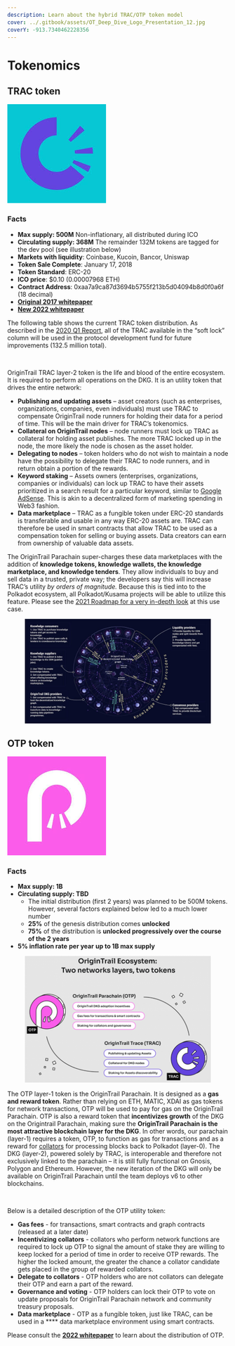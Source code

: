 ```yaml
---
description: Learn about the hybrid TRAC/OTP token model
cover: ../.gitbook/assets/OT_Deep_Dive_Logo_Presentation_12.jpg
coverY: -913.7340462228356
---
```


# Tokenomics

## **TRAC token**

****![](<../.gitbook/assets/image (5).png>)****

### Facts

* **Max supply: 500M** Non-inflationary, all distributed during ICO
* **Circulating supply: 368M** The remainder 132M tokens are tagged for the dev pool (see illustration below)
* **Markets with liquidity**: Coinbase, Kucoin, Bancor, Uniswap
* **Token Sale Complete**: January 17, 2018
* **Token Standard**: ERC-20&#x20;
* **ICO price**: $0.10 (0.00007968 ETH)
* **Contract Address**: 0xaa7a9ca87d3694b5755f213b5d04094b8d0f0a6f (18 decimal)
* ****[**Original 2017 whitepaper**](https://origintrail.io/storage/documents/OriginTrail-White-Paper.pdf)****
* ****[**New 2022 whitepaper**](https://parachain.origintrail.io/whitepaper)****

The following table shows the current TRAC token distribution. As described in the [2020 Q1 Report](https://medium.com/origintrail/origintrail-quarterly-report-q1-2020-f19b9fa95596), all of the TRAC available in the “soft lock” column will be used in the protocol development fund for future improvements (132.5 million total).

<figure><img src="https://origintrailexplained.info/wp-content/uploads/2020/08/Screen-Shot-2020-08-17-at-9.18.34-PM-copy-1024x573.jpg" alt=""><figcaption></figcaption></figure>

OriginTrail TRAC layer-2 token is the life and blood of the entire ecosystem. It is required to perform all operations on the DKG. It is an utility token that drives the entire network:

* **Publishing and updating assets** – asset creators (such as enterprises, organizations, companies, even individuals) must use TRAC to compensate OriginTrail node runners for holding their data for a period of time. This will be the main driver for TRAC’s tokenomics.
* **Collateral on OriginTrail nodes** – node runners must lock up TRAC as collateral for holding asset publishes. The more TRAC locked up in the node, the more likely the node is chosen as the asset holder.
* **Delegating to nodes** – token holders who do not wish to maintain a node have the possibility to delegate their TRAC to node runners, and in return obtain a portion of the rewards.
* **Keyword staking** – Assets owners (enterprises, organizations, companies or individuals) can lock up TRAC to have their assets prioritized in a search result for a particular keyword, similar to [Google AdSense](https://www.google.com/adsense/start/). This is akin to a decentralized form of marketing spending in Web3 fashion.
* **Data marketplace** – TRAC as a fungible token under ERC-20 standards is transferable and usable in any way ERC-20 assets are. TRAC can therefore be used in smart contracts that allow TRAC to be used as a compensation token for selling or buying assets. Data creators can earn from ownership of valuable data assets.

The OriginTrail Parachain super-charges these data marketplaces with the addition of **knowledge tokens, knowledge wallets, the knowledge marketplace, and knowledge tenders**. They allow individuals to buy and sell data in a trusted, private way; the developers say this will increase TRAC’s utility _by orders of magnitude._ Because this is tied into to the Polkadot ecosystem, all Polkadot/Kusama projects will be able to utilize this feature. Please see the [2021 Roadmap for a very in-depth look](https://medium.com/origintrail/origintrail-2021-expanded-roadmap-accelerating-growth-through-starfleet-polkadot-and-knowledge-2a1c170daaf3) at this use case.

<figure><img src="../.gitbook/assets/image (1) (1).png" alt=""><figcaption></figcaption></figure>

## OTP **token**

****![](<../.gitbook/assets/image (4) (1).png>)****

### **Facts**

* **Max supply: 1B**
* **Circulating supply: TBD**
  * The initial distribution (first 2 years) was planned to be 500M tokens. However, several factors explained below led to a much lower number
  * **25%** of the genesis distribution comes **unlocked**
  * **75%** of the distribution is **unlocked progressively over the course of the 2 years**
* **5% inflation rate** **per year** **up to 1B max supply**

<figure><img src="../.gitbook/assets/image (2) (4).png" alt=""><figcaption></figcaption></figure>

The OTP layer-1 token is the OriginTrail Parachain. It is designed as a **gas and reward token**. Rather than relying on ETH, MATIC, XDAI as gas tokens for network transactions, OTP will be used to pay for gas on the OriginTrail Parachain. OTP is also a reward token that **incentivizes growth** of the DKG on the Origintrail Parachain, making sure the **OriginTrail Parachain is the most attractive blockchain layer for the DKG**. In other words, our parachain (layer-1) requires a token, OTP, to function as gas for transactions and as a reward for [collators](https://wiki.polkadot.network/docs/learn-collator) for processing blocks back to Polkadot (layer-0). The DKG (layer-2), powered solely by TRAC, is interoperable and therefore not exclusively linked to the parachain – it is still fully functional on Gnosis, Polygon and Ethereum. However, the new iteration of the DKG will only be available on OriginTrail Parachain until the team deploys v6 to other blockchains.&#x20;

<figure><img src="https://parachain.origintrail.io/storage/whitepaper-content/April2022/img-layer-2-ot-dkg@2x.jpg" alt=""><figcaption></figcaption></figure>

Below is a detailed description of the OTP utility token:

* **Gas fees** - for transactions, smart contracts and graph contracts (released at a later date)
* **Incentivizing collators** - collators who perform network functions are required to lock up OTP to signal the amount of stake they are willing to keep locked for a period of time in order to receive OTP rewards. The higher the locked amount, the greater the chance a collator candidate gets placed in the group of rewarded collators.
* **Delegate to collators** - OTP holders who are not collators can delegate their OTP and earn a part of the reward.
* **Governance and voting** - OTP holders can lock their OTP to vote on update proposals for OriginTrail Parachain network and community treasury proposals.
* **Data marketplace** - OTP as a fungible token, just like TRAC, can be used in a **** data marketplace environment using smart contracts.

Please consult the [**2022 whitepaper**](https://parachain.origintrail.io/whitepaper?section=genesis-distribution) to learn about the distribution of OTP.



<figure><img src="https://parachain.origintrail.io/storage/whitepaper-content/April2022/gif-tokenomics.gif" alt=""><figcaption></figcaption></figure>
